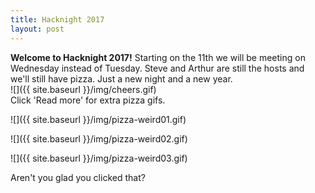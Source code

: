 ```yaml
---
title: Hacknight 2017
layout: post
---
```

**Welcome to Hacknight 2017!** Starting on the 11th we will be meeting on Wednesday instead of Tuesday. Steve and Arthur are still the hosts and we'll still have pizza. Just a new night and a new year.  
![]({{ site.baseurl }}/img/cheers.gif)  
Click 'Read more' for extra pizza gifs.

![]({{ site.baseurl }}/img/pizza-weird01.gif)

![]({{ site.baseurl }}/img/pizza-weird02.gif)

![]({{ site.baseurl }}/img/pizza-weird03.gif)

Aren't you glad you clicked that?
